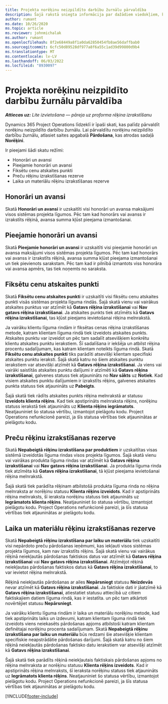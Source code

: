 ```yaml
---
title: Projekta norēķinu neizpildīto darbību žurnālu pārvaldība
description: Šajā rakstā sniegta informācija par dažādiem viedokļiem, kas pieejami, lai tos izmantotu, pārvaldot projektu rēķinu uzkrāšanos.
author: rumant
ms.date: 10/26/2020
ms.topic: article
ms.reviewer: johnmichalak
ms.author: rumant
ms.openlocfilehash: 8f2e68449a8f1a0da62850454fb8ae56daffbab0
ms.sourcegitcommit: 6cfc50d89528df977a8f6a55c1ad39d99800d9b4
ms.translationtype: MT
ms.contentlocale: lv-LV
ms.lasthandoff: 06/03/2022
ms.locfileid: "8930097"
---
```

# <a name="manage-project-billing-backlog"></a>Projekta norēķinu neizpildīto darbību žurnālu pārvaldība 

_**Attiecas uz:** Lite izvietošana — pāreja uz proforma rēķina izrakstīšanu_

Dynamics 365 Project Operations līdzeklī ir īpaši skati, kas palīdz pārvaldīt norēķinu neizpildīto darbību žurnālu. Lai pārvaldītu norēķinu neizpildīto darbību žurnālu, atlasiet saites apgabalā **Pārdošana**, kas atrodas sadaļā **Norēķini**. 

Ir pieejami šādi skatu režīmi:

- Honorāri un avansi
- Pieejamie honorāri un avansi
- Fiksētu cenu atskaites punkti
- Preču rēķinu izrakstīšanas rezerve
- Laika un materiālu rēķinu izrakstīšanas rezerve

## <a name="retainers-and-advances"></a>Honorāri un avansi

Skatā **Honorāri un avansi** ir uzskaitīti visi honorāri un avansa maksājumi visos sistēmas projekta līgumos. Pēc tam kad honorārs vai avanss ir izrakstīts rēķinā, avansa summa kļūst pieejama izmantošanai.

## <a name="available-retainers-and-advances"></a>Pieejamie honorāri un avansi

Skatā **Pieejamie honorāri un avansi** ir uzskaitīti visi pieejamie honorāri un avansa maksājumi visos sistēmas projekta līgumos. Pēc tam kad honorārs vai avanss ir izrakstīts rēķinā, avansa summa kļūst pieejama izmantošanai un tiek pievienots sarakstam. Pēc tam kad ir pilnībā izmantots viss honorāra vai avansa apmērs, tas tiek noņemts no saraksta.

## <a name="fixed-price-milestones"></a>Fiksētu cenu atskaites punkti

Skatā **Fiksētu cenu atskaites punkti** ir uzskaitīti visi fiksētu cenu atskaites punkti visās sistēmas projekta līguma rindās. Šajā skatā vienu vai vairākus atskaites punktus var atzīmēt kā **Gatavs rēķina izrakstīšanai** vai **Nav gatavs rēķina izrakstīšanai**. Ja atskaites punkts tiek atzīmēts kā **Gatavs rēķina izrakstīšanai**, tas kļūst pieejams ievietošanai rēķina melnrakstā.

Ja vairāku klientu līguma rindām ir fiksētas cenas rēķina izrakstīšanas metode, katram klientam līguma rindā tiek izveidots atskaites punkts. Atskaites punktu var izveidot un pēc tam sadalīt atsevišķiem konkrētu klientu atskaites punktu ierakstiem. Šī sadalīšana ir iekšēja un atbilst rēķina procentu sadalījumam, kas katram klientam noteikts līguma rindā. Skatā **Fiksētu cenu atskaites punkti** tiks parādīti atsevišķi klientam specifiski atskaites punktu ieraksti. Šajā skatā katru no šiem atskaites punktu ierakstiem var atsevišķi atzīmēt kā **Gatavs rēķina izrakstīšanai**. Ja viens vai vairāki saistītās atskaites punktu dalījumi ir atzīmēti kā **Gatavs rēķina izrakstīšanai**, galvenes statuss tiek atjaunināts no **Nav sākts** uz **Notiek**. Kad visiem atskaites punktu dalījumiem ir izrakstīts rēķins, galvenes atskaites punkta statuss tiek atjaunināts uz **Pabeigts**.

Šajā skatā tiek rādīts atskaites punkts rēķina melnrakstā ar statusu **Izveidots klienta rēķins**. Kad tiek apstiprināts melnraksta rēķins, norēķinu statuss ierakstā tiek atjaunināts uz **Klienta rēķins iegrāmatots**. Neatjauniniet šo statusa vērtību, izmantojot pielāgotu kodu. Project Operations nefunkcionē pareizi, ja šīs statusa vērtības tiek atjauninātas ar pielāgotu kodu.

## <a name="product-billing-backlog"></a>Preču rēķinu izrakstīšanas rezerve

Skatā **Nepabeigtā rēķinu izrakstīšana par produktiem** ir uzskaitītas visas sistēmā izveidotās līguma rindas visos projekta līgumos. Šajā skatā vienu vai vairākas produkta līguma rindas var atzīmēt kā **Gatavs rēķina izrakstīšanai** vai **Nav gatavs rēķina izrakstīšanai**. Ja produkta līguma rinda tiek atzīmēta kā **Gatavs rēķina izrakstīšanai**, tā kļūst pieejama ievietošanai rēķina melnrakstā.

Šajā skatā tiek parādīta rēķinam atbilstošā produkta līguma rinda no rēķina melnraksta ar norēķinu statusu **Klienta rēķins izveidots**. Kad ir apstiprināts rēķina melnraksts, šī ieraksta norēķinu statuss tiek atjaunināts uz **Iegrāmatots klienta rēķins**. Neatjauniniet šo statusa vērtību, izmantojot pielāgotu kodu. Project Operations nefunkcionē pareizi, ja šīs statusa vērtības tiek atjauninātas ar pielāgotu kodu.

## <a name="time-and-material-billing-backlog"></a>Laika un materiālu rēķinu izrakstīšanas rezerve

Skatā **Nepabeigtā rēķinu izrakstīšana par laiku un materiālu** tiek uzskaitīti visi nepārdoto preču pārdošanas ieņēmumi, kas iekļauti visos sistēmas projekta līgumos, kam nav izrakstīts rēķins. Šajā skatā vienu vai vairākus rēķinā neiekļautās pārdošanas faktiskos datus var atzīmēt kā **Gatavs rēķina izrakstīšanai** vai **Nav gatavs rēķina izrakstīšanai**. Atzīmējot rēķinā neiekļautas pārdošanas faktiskos datus kā **Gatavs rēķina izrakstīšanai**, to var ievietot rēķina melnrakstā.

Rēķinā neiekļautās pārdošanas ar ailes **Nepārsniegt** statusu **Neizdevās** nevar atzīmēt kā **Gatavs rēķina izrakstīšanai**. Ja faktiskie dati ir jāatzīmē kā **Gatavs rēķina izrakstīšanai**, atiestatiet statusu attiecībā uz citiem faktiskajiem datiem līguma rindā, kas ir iestatīta. un pēc tam atkārtoti novērtējiet statusu **Nepārsniegt**.

Ja vairāku klientu līguma rindām ir laika un materiālu norēķinu metode, kad tiek apstiprināts laiks un izdevumi, katram klientam līguma rindā tiek izveidots viens neiekasēts pārdošanas apjoms atbilstoši katram klientam definētajai norēķinu procenta sadalījumam. Skatā **Nepabeigtā rēķinu izrakstīšana par laiku un materiālu** būs redzami šie atsevišķie klientam specifiskie neapstrādātie pārdošanas darījumi. Šajā skatā katru no šiem rēķinā neiekļautās pārdošanas faktisko datu ierakstiem var atsevišķi atzīmēt kā **Gatavs rēķina izrakstīšanai**.

Šajā skatā tiek parādīts rēķinā neiekļautais faktiskais pārdošanas apjoms no rēķina melnraksta ar norēķinu statusu **Klienta rēķins izveidots**. Kad ir apstiprināts rēķina melnraksts, šī ieraksta norēķinu statuss tiek atjaunināts uz **Iegrāmatots klienta rēķins**. Neatjauniniet šo statusa vērtību, izmantojot pielāgotu kodu. Project Operations nefunkcionē pareizi, ja šīs statusa vērtības tiek atjauninātas ar pielāgotu kodu.


[!INCLUDE[footer-include](../../includes/footer-banner.md)]
